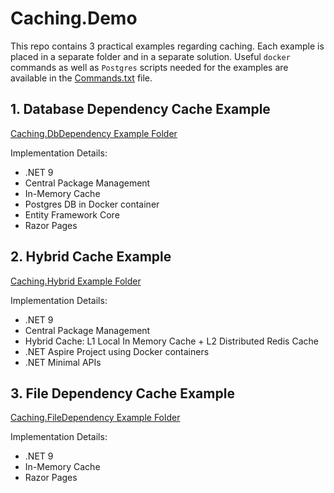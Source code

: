 # Caching.Demo

This repo contains 3 practical examples regarding caching. Each example is placed in a separate folder and in a separate solution. 
Useful `docker` commands as well as `Postgres` scripts needed for the examples are available in the [Commands.txt](tools/Commands.txt) file.





## 1. Database Dependency Cache Example

[Caching.DbDependency Example Folder](src/Caching.DbDependency/)

Implementation Details:

* .NET 9
* Central Package Management
* In-Memory Cache
* Postgres DB in Docker container
* Entity Framework Core
* Razor Pages


## 2. Hybrid Cache Example

[Caching.Hybrid Example Folder](src/Caching.Hybrid/)

Implementation Details:

* .NET 9
* Central Package Management
* Hybrid Cache: L1 Local In Memory Cache + L2 Distributed Redis Cache
* .NET Aspire Project using Docker containers
* .NET Minimal APIs


## 3. File Dependency Cache Example

[Caching.FileDependency Example Folder](src/Caching.FileDependency/)

Implementation Details:

* .NET 9
* In-Memory Cache
* Razor Pages
